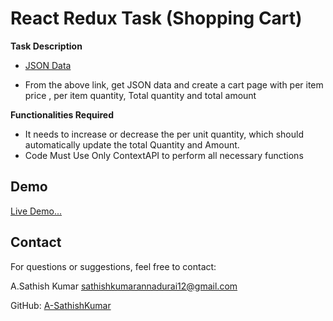 # React Redux Task (Shopping Cart)

**Task Description**

 - [JSON Data](https://drive.google.com/file/d/1fOadeM1liwbUK38z92F0XYugk2jwqK2r/view)

 - From the above link, get JSON data and create a cart page with per item price , per item quantity, Total quantity and total amount


**Functionalities Required**

 - It needs to increase or decrease the per unit quantity, which should automatically update the total Quantity and Amount.
 - Code Must Use Only ContextAPI  to perform all necessary functions

## Demo
[Live Demo...](#)

## Contact
For questions or suggestions, feel free to contact:

A.Sathish Kumar [sathishkumarannadurai12@gmail.com](mailto:sathishkumarannadurai12gmail.com)

GitHub: [A-SathishKumar](https://github.com/A-SathishKumar)

